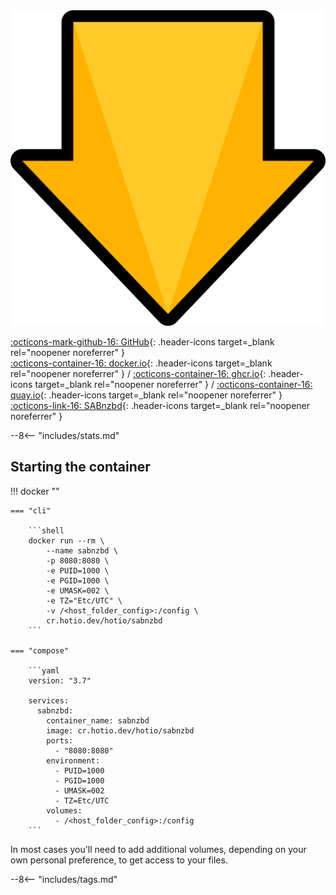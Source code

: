 <div class="image-logo"><img src="/img/image-logos/sabnzbd.svg" alt="logo"></div>

[:octicons-mark-github-16: GitHub](https://github.com/hotio/sabnzbd){: .header-icons target=_blank rel="noopener noreferrer" }  
[:octicons-container-16: docker.io](https://hub.docker.com/r/hotio/sabnzbd){: .header-icons target=_blank rel="noopener noreferrer" }
 / [:octicons-container-16: ghcr.io](https://github.com/orgs/hotio/packages/container/package/sabnzbd){: .header-icons target=_blank rel="noopener noreferrer" }
 / [:octicons-container-16: quay.io](https://quay.io/repository/hotio/sabnzbd){: .header-icons target=_blank rel="noopener noreferrer" }  
[:octicons-link-16: SABnzbd](https://github.com/sabnzbd/sabnzbd){: .header-icons target=_blank rel="noopener noreferrer" }  

--8<-- "includes/stats.md"

## Starting the container

!!! docker ""

    === "cli"

        ```shell
        docker run --rm \
            --name sabnzbd \
            -p 8080:8080 \
            -e PUID=1000 \
            -e PGID=1000 \
            -e UMASK=002 \
            -e TZ="Etc/UTC" \
            -v /<host_folder_config>:/config \
            cr.hotio.dev/hotio/sabnzbd
        ```

    === "compose"

        ```yaml
        version: "3.7"

        services:
          sabnzbd:
            container_name: sabnzbd
            image: cr.hotio.dev/hotio/sabnzbd
            ports:
              - "8080:8080"
            environment:
              - PUID=1000
              - PGID=1000
              - UMASK=002
              - TZ=Etc/UTC
            volumes:
              - /<host_folder_config>:/config
        ```

In most cases you'll need to add additional volumes, depending on your own personal preference, to get access to your files.

--8<-- "includes/tags.md"
